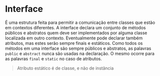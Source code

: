 # Interface

É uma estrutura feita para permitir a comunicação entre classes que estão em contextos diferentes. A interface declara um conjunto de métodos públicos e abstratos quem deve ser implementados por alguma classe localizada em outro contexto. Eventualmente pode declarar também atributos, mas estes serão sempre finais e estáticos.
Como todos os métodos em uma interface são sempre públicos e abstratos, as palavras `public` e `abstract` nunca são usadas na declaração. O mesmo ocorre para as palavras `final` e `static` no caso de atributos.
> Atributo estático é de classe, e não de instância
<!--stackedit_data:
eyJoaXN0b3J5IjpbLTE0NzEyMTYwMjMsODU2MzY4OTA0LDE1Nj
c5NDE2NThdfQ==
-->